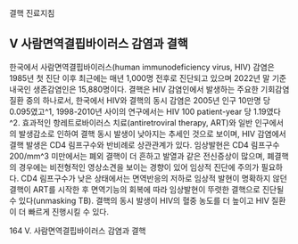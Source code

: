 결핵 진료지침

## V 사람면역결핍바이러스 감염과 결핵

한국에서 사람면역결핍바이러스(human immunodeficiency virus, HIV) 감염은 1985년 첫 진단 이후 최근에는 매년 1,000명 전후로 진단되고 있으며 2022년 말 기준 내국인 생존감염인은 15,880명이다. 결핵은 HIV 감염인에서 발생하는 주요한 기회감염 질환 중의 하나로서, 한국에서 HIV와 결핵의 동시 감염은 2005년 인구 10만명 당 0.095였고^1, 1998-2010년 사이의 연구에서는 HIV 100 patient-year 당 1.19였다^2. 효과적인 항레트로바이러스 치료(antiretroviral therapy, ART)와 일반 인구에서의 발생감소로 인하여 결핵 동시 발생이 낮아지는 추세인 것으로 보이며, HIV 감염에서 결핵 발생은 CD4 림프구수와 반비례로 상관관계가 있다. 임상발현은 CD4 림프구수 200/mm^3 미만에서는 폐외 결핵이 더 흔하고 발열과 같은 전신증상이 많으며, 폐결핵의 경우에는 비전형적인 영상소견을 보이는 경향이 있어 임상적 진단에 주의가 필요하다. CD4 림프구수가 낮은 상태에서는 면역반응의 저하로 임상적 발현이 명확하지 않던 결핵이 ART를 시작한 후 면역기능의 회복에 따라 임상발현이 뚜렷한 결핵으로 진단될 수 있다(unmasking TB). 결핵의 동시 발생이 HIV의 혈중 농도를 더 높이고 HIV 질환이 더 빠르게 진행시킬 수 있다.

<PAGE>164 V. 사람면역결핍바이러스 감염과 결핵